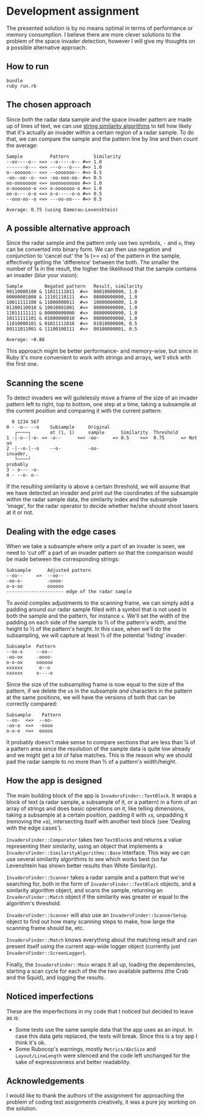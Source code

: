 # Development assignment
The presented solution is by no means optimal in terms of performance or memory consumption. I believe there are more clever solutions to the problem of the space invader detection, however I will give my thoughts on a possible alternative approach.

## How to run
```
bundle
ruby run.rb
```

## The chosen approach
Since both the radar data sample and the space invader pattern are made up of lines of text, we can use [string similarity algorithms](https://medium.com/@appaloosastore/string-similarity-algorithms-compared-3f7b4d12f0ff
) to tell how likely that it's actually an invader within a certain region of a radar sample. To do that, we can compare the sample and the pattern line by line and then count the average:

```
Sample          Pattern         Similarity
--oo----o-- <=> --o-----o-- #=> 1.0
-------o--- <=> ---o---o--- #=> 1.0
o--oooooo-- <=> --ooooooo-- #=> 0.5
-oo--oo--o- <=> -oo-ooo-oo- #=> 0.5
oo-oooooooo <=> ooooooooooo #=> 1.0
o-ooooooo-o <=> o-ooooooo-o #=> 1.0
oo-o----o-o <=> o-o-----o-o #=> 0.5
--ooo-oo--o <=> ---oo-oo--- #=> 0.5

Average: 0.75 (using Damerau-Levenshtein)
```

## A possible alternative approach
Since the radar sample and the pattern only use two symbols, `-` and `o`, they can be converted into binary form. We can then use negation and conjunction to 'cancel out' the 1s (== `o`s) of the pattern in the sample, effectively getting the 'difference' between the both. The smaller the number of 1s in the result, the higher the likelihood that the sample contains an invader (blur your vision):

```
Sample        Negated pattern   Result, similarity
00110000100 & 11011111011  #=>  00010000000, 1.0
00000001000 & 11101110111  #=>  00000000000, 1.0
10011111100 & 11000000011  #=>  10000000000, 1.0
01100110010 & 10010001001  #=>  00000000000, 1.0
11011111111 & 00000000000  #=>  00000000000, 1.0
10111111101 & 01000000010  #=>  00000000000, 1.0
11010000101 & 01011111010  #=>  01010000000, 0.5
00111011001 & 11100100111  #=>  00100000001, 0.5

Average: ~0.88
```

This approach might be better performance- and memory-wise, but since in Ruby it's more convenient to work with strings and arrays, we'll stick with the first one.

## Scanning the scene
To detect invaders we will guilelessly move a frame of the size of an invader pattern left to right, top to bottom, one step at a time, taking a subsample at the current position and comparing it with the current pattern:

```
  0 1234 567
0 - -o-- --o    Subsample     Original
   ┌────┐       at (1, 1)     sample      Similarity  Threshold
1 -│-o--│-o- => -o--      <=> -oo-     => 0.5    <=>  0.75      => Not an
2 -│--o-│--o    --o-          -oo-                                 invader,
   └────┘                                                          probably
3 - o--- -o-
4 - --o- o--
```

If the resulting similarity is above a certain threshold, we will assume that we have detected an invader and print out the coordinates of the subsample within the radar sample data, the similarity index and the subsample 'image', for the radar operator to decide whether he/she should shoot lasers at it or not.

## Dealing with the edge cases
When we take a subsample where only a part of an invader is seen, we need to 'cut off' a part of an invader pattern so that the comparison would be made between the corresponding strings:

```
Subsample      Adjusted pattern
--oo--     =>  --oo--
-oo-o-         -oooo-
o-o-oo         oooooo
--------------------- edge of the radar sample
```

To avoid complex adjustments to the scanning frame, we can simply add a padding around our radar sample filled with a symbol that is not used in both the sample and the pattern, for instance `x`. We'll set the width of the padding on each side of the sample to ½ of the pattern's width, and the height to ½ of the pattern's height. In this case, when we'll do the subsampling, we will capture at least ½ of the potential 'hiding' invader:

```
Subsample  Pattern
--oo-x     --oo--
-oo-ox     -oooo-
o-o-ox     oooooo
xxxxxx      o--o
xxxxxx     o----o
```

Since the size of the subsampling frame is now equal to the size of the pattern, if we delete the `x`s in the subsample _and_ characters in the pattern at the same positions, we will have the versions of both that can be correctly compared:

```
Subsample    Pattern
--oo-  <=>  --oo-
-oo-o  <=>  -oooo
o-o-o  <=>  ooooo
```

It probably doesn't make sense to compare sections that are less than ¼ of a pattern area since the resolution of the sample data is quite low already and we might get a lot of false matches. This is the reason why we should pad the radar sample to no more than ½ of a pattern's width/height.

## How the app is designed
The main building block of the app is `InvadersFinder::TextBlock`. It wraps a block of text (a radar sample, a subsample of it, or a pattern) in a form of an array of strings and does basic operations on it, like telling dimensions, taking a subsample at a certain position, padding it with `x`s, unpadding it (removing the `x`s), intersecting itself with another text block (see 'Dealing with the edge cases').

`InvadersFinder::Comparator` takes two `TextBlock`s and returns a value representing their similarity, using an object that implements a `InvadersFinder::SimilarityAlgorithms::Base` interface. This way we can use several similarity algorithms to see which works best (so far Levenshtein has shown better results than White Similarity).

`InvadersFinder::Scanner` takes a radar sample and a pattern that we're searching for, both in the form of `InvadersFinder::TextBlock` objects, and a similarity algorithm object, and scans the sample, returning an `InvadersFinder::Match` object if the similarity was greater or equal to the algorithm's threshold.

`InvadersFinder::Scanner` will also use an `InvadersFinder::ScannerSetup` object to find out how many scanning steps to make, how large the scanning frame should be, etc.

`InvadersFinder::Match` knows everything about the matching result and can present itself using the current app-wide logger object (currently just `InvadersFinder::ScreenLogger`).

Finally, the `InvadersFinder::Main` wraps it all up, loading the dependencies, starting a scan cycle for each of the the two available patterns (the Crab and the Squid), and logging the results.

## Noticed imperfections
These are the imperfections in my code that I noticed but decided to leave as is:

- Some tests use the same sample data that the app uses as an input. In case this data gets replaced, the tests will break. Since this is a toy app I think it's ok.
- Some Rubocop's warnings, mostly `Metrics/AbcSize` and `Layout/LineLength` were silenced and the code left unchanged for the sake of expressiveness and better readability.

## Acknowledgements
I would like to thank the authors of the assignment for approaching the problem of coding test assignments creatively, it was a pure joy working on the solution.
